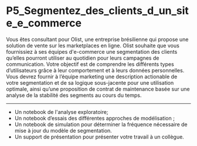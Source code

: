 # P5_Segmentez_des_clients_d_un_site_e_commerce


Vous êtes consultant pour Olist, une entreprise brésilienne qui propose une solution de vente sur les marketplaces en ligne.
Olist souhaite que vous fournissiez à ses équipes d'e-commerce une segmentation des clients qu’elles pourront utiliser au 
quotidien pour leurs campagnes de communication.
Votre objectif est de comprendre les différents types d’utilisateurs grâce à leur comportement et à leurs données personnelles.
Vous devrez fournir à l’équipe marketing une description actionable de votre segmentation et de sa logique sous-jacente 
pour une utilisation optimale, ainsi qu’une proposition de contrat de maintenance basée sur une analyse de la stabilité des 
segments au cours du temps.

----------------------------------------------------------------------------------------------

* Un notebook de l'analyse exploratoire;
* Un notebook d’essais des différentes approches de modélisation ;
* Un notebook de simulation pour déterminer la fréquence nécessaire de mise à jour du modèle de segmentation.
* Un support de présentation pour présenter votre travail à un collègue.